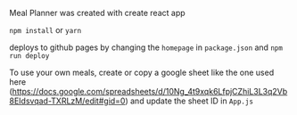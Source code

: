 Meal Planner was created with create react app

`npm install` or `yarn`

deploys to github pages by changing the `homepage` in `package.json` and `npm run deploy`

To use your own meals, create or copy a google sheet like the one used here (https://docs.google.com/spreadsheets/d/10Ng_4t9xqk6LfpjCZhiL3L3q2Vb8EIdsvqad-TXRLzM/edit#gid=0) and update the sheet ID in `App.js`
